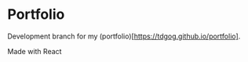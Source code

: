 # Portfolio

Development branch for my (portfolio)[https://tdgog.github.io/portfolio].

Made with React